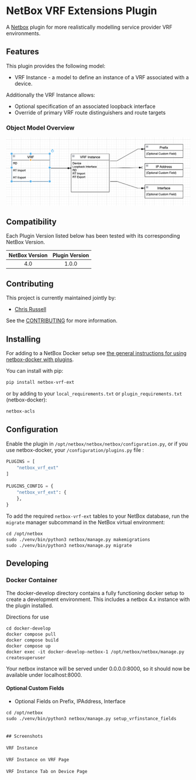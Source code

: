 # NetBox VRF Extensions Plugin

A [Netbox](https://github.com/netbox-community/netbox) plugin for more realistically modelling service provider VRF environments.

## Features

This plugin provides the following model:

-   VRF Instance - a model to define an instance of a VRF associated with a device.

Additionally the VRF Instance allows:

-   Optional specification of an associated loopback interface
-   Override of primary VRF route distinguishers and route targets

### Object Model Overview

![Object Model Overview](docs/model.png)

## Compatibility

Each Plugin Version listed below has been tested with its corresponding NetBox Version.

| NetBox Version | Plugin Version |
| :------------: | :------------: |
|      4.0       |     1.0.0      |

## Contributing

This project is currently maintained jointly by:

-   [Chris Russell](https://github.com/cruse1977)

See the [CONTRIBUTING](CONTRIBUTING.md) for more information.


## Installing

For adding to a NetBox Docker setup see
[the general instructions for using netbox-docker with plugins](https://github.com/netbox-community/netbox-docker/wiki/Using-Netbox-Plugins).

You can install with pip:

```bash
pip install netbox-vrf-ext
```

or by adding to your `local_requirements.txt` or `plugin_requirements.txt` (netbox-docker):

```bash
netbox-acls
```

## Configuration

Enable the plugin in `/opt/netbox/netbox/netbox/configuration.py`,
or if you use netbox-docker, your `/configuration/plugins.py` file :

```python
PLUGINS = [
    "netbox_vrf_ext"
]

PLUGINS_CONFIG = {
    "netbox_vrf_ext": {
    },
}
```

To add the required `netbox-vrf-ext` tables to your NetBox database, run the `migrate` manager subcommand in the NetBox virtual environment:

```
cd /opt/netbox
sudo ./venv/bin/python3 netbox/manage.py makemigrations
sudo ./venv/bin/python3 netbox/manage.py migrate
```

## Developing

### Docker Container

The docker-develop directory contains a fully functioning docker setup to create a development environment. This includes a netbox 4.x instance with the plugin installed.

Directions for use

```
cd docker-develop
docker compose pull
docker compose build
docker compose up
docker exec -it docker-develop-netbox-1 /opt/netbox/netbox/manage.py createsuperuser
```

Your netbox instance will be served under 0.0.0.0:8000, so it should now be available under localhost:8000.

#### Optional Custom Fields ####

* Optional Fields on Prefix, IPAddress, Interface

```
cd /opt/netbox
sudo ./venv/bin/python3 netbox/manage.py setup_vrfinstance_fields


## Screenshots

VRF Instance

VRF Instance on VRF Page

VRF Instance Tab on Device Page
